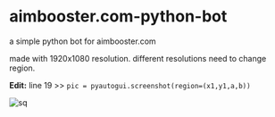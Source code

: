 # aimbooster.com-python-bot
a simple python bot for aimbooster.com

made with 1920x1080 resolution.
different resolutions need to change region.


**Edit:** line 19 >> `pic = pyautogui.screenshot(region=(x1,y1,a,b))`

![sq](https://user-images.githubusercontent.com/75174547/103467343-46345a00-4d5f-11eb-9db4-bbb8111b2ae6.png)


